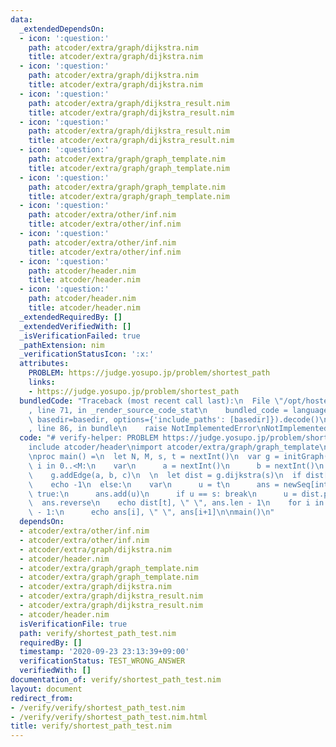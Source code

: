 ```yaml
---
data:
  _extendedDependsOn:
  - icon: ':question:'
    path: atcoder/extra/graph/dijkstra.nim
    title: atcoder/extra/graph/dijkstra.nim
  - icon: ':question:'
    path: atcoder/extra/graph/dijkstra.nim
    title: atcoder/extra/graph/dijkstra.nim
  - icon: ':question:'
    path: atcoder/extra/graph/dijkstra_result.nim
    title: atcoder/extra/graph/dijkstra_result.nim
  - icon: ':question:'
    path: atcoder/extra/graph/dijkstra_result.nim
    title: atcoder/extra/graph/dijkstra_result.nim
  - icon: ':question:'
    path: atcoder/extra/graph/graph_template.nim
    title: atcoder/extra/graph/graph_template.nim
  - icon: ':question:'
    path: atcoder/extra/graph/graph_template.nim
    title: atcoder/extra/graph/graph_template.nim
  - icon: ':question:'
    path: atcoder/extra/other/inf.nim
    title: atcoder/extra/other/inf.nim
  - icon: ':question:'
    path: atcoder/extra/other/inf.nim
    title: atcoder/extra/other/inf.nim
  - icon: ':question:'
    path: atcoder/header.nim
    title: atcoder/header.nim
  - icon: ':question:'
    path: atcoder/header.nim
    title: atcoder/header.nim
  _extendedRequiredBy: []
  _extendedVerifiedWith: []
  _isVerificationFailed: true
  _pathExtension: nim
  _verificationStatusIcon: ':x:'
  attributes:
    PROBLEM: https://judge.yosupo.jp/problem/shortest_path
    links:
    - https://judge.yosupo.jp/problem/shortest_path
  bundledCode: "Traceback (most recent call last):\n  File \"/opt/hostedtoolcache/Python/3.9.6/x64/lib/python3.9/site-packages/onlinejudge_verify/documentation/build.py\"\
    , line 71, in _render_source_code_stat\n    bundled_code = language.bundle(stat.path,\
    \ basedir=basedir, options={'include_paths': [basedir]}).decode()\n  File \"/opt/hostedtoolcache/Python/3.9.6/x64/lib/python3.9/site-packages/onlinejudge_verify/languages/nim.py\"\
    , line 86, in bundle\n    raise NotImplementedError\nNotImplementedError\n"
  code: "# verify-helper: PROBLEM https://judge.yosupo.jp/problem/shortest_path\n\n\
    include atcoder/header\nimport atcoder/extra/graph/graph_template\nimport atcoder/extra/graph/dijkstra\n\
    \nproc main() =\n  let N, M, s, t = nextInt()\n  var g = initGraph(N)\n\n  for\
    \ i in 0..<M:\n    var\n      a = nextInt()\n      b = nextInt()\n      c = nextInt()\n\
    \    g.addEdge(a, b, c)\n  \n  let dist = g.dijkstra(s)\n  if dist[t] == int.inf:\n\
    \    echo -1\n  else:\n    var\n      u = t\n      ans = newSeq[int]()\n    while\
    \ true:\n      ans.add(u)\n      if u == s: break\n      u = dist.prev[u]\n  \
    \  ans.reverse\n    echo dist[t], \" \", ans.len - 1\n    for i in 0..<ans.len\
    \ - 1:\n      echo ans[i], \" \", ans[i+1]\n\nmain()\n"
  dependsOn:
  - atcoder/extra/other/inf.nim
  - atcoder/extra/other/inf.nim
  - atcoder/extra/graph/dijkstra.nim
  - atcoder/header.nim
  - atcoder/extra/graph/graph_template.nim
  - atcoder/extra/graph/graph_template.nim
  - atcoder/extra/graph/dijkstra.nim
  - atcoder/extra/graph/dijkstra_result.nim
  - atcoder/extra/graph/dijkstra_result.nim
  - atcoder/header.nim
  isVerificationFile: true
  path: verify/shortest_path_test.nim
  requiredBy: []
  timestamp: '2020-09-23 23:13:39+09:00'
  verificationStatus: TEST_WRONG_ANSWER
  verifiedWith: []
documentation_of: verify/shortest_path_test.nim
layout: document
redirect_from:
- /verify/verify/shortest_path_test.nim
- /verify/verify/shortest_path_test.nim.html
title: verify/shortest_path_test.nim
---
```

